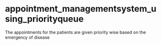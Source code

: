 # appointment_managementsystem_using_priorityqueue
The appointments for the patients are given priority wise based on the emergency of disease
